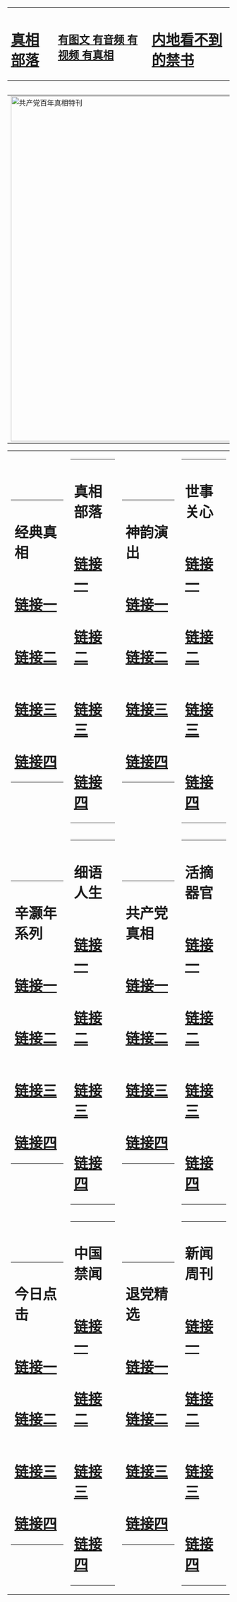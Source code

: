 <table><tr><td><H1><a href="http://t.cn/RXElaq8">真相部落</a></H1></td><td><H2><a href="http://t.cn/RXEWMaT">有图文 有音频 有视频 有真相</a></H2><td><H1><a href="http://t.cn/RXHdeW7"> 内地看不到的禁书</a></H1></td></table><table><table><tr><td><a href="http://t.cn/RXHdC5l"><img src="http://7539.d38.aedifice.net/zx/bngcd/gcdbnzx.jpg" width="780"  border="0" alt="共产党百年真相特刊"></a></td></tr></table><table><tr><td><table><tr><td ><h1>经典真相</h1></td></tr><tr><td><h1>  <a href="http://t.cn/RXHdiER" target=_blank>链接一</a>  </h1></td></tr><tr><td><h1>  <a href="http://t.cn/RXHdj1q" target=_blank>链接二</a>  </h1></td></tr><tr><td><h1>  <a href="http://po.st/I5G5R8" target=_blank>链接三</a>  </h1></td></tr><tr><td><h1>  <a href="http://t.cn/RXElSqg" target=_blank>链接四</a>  </h1></td></tr></table></td><td><table><tr><td ><h1>真相部落</h1></td></tr><tr><td><h1>  <a href="http://t.cn/RXHd69b" target=_blank>链接一</a>  </h1></td></tr><tr><td><h1>  <a href="http://t.cn/RXHdKqc" target=_blank>链接二</a>  </h1></td></tr><tr><td><h1>  <a href="http://po.st/6Gk5JE" target=_blank>链接三</a>  </h1></td></tr><tr><td><h1>  <a href="http://po.st/qytxjk" target=_blank>链接四</a>  </h1></td></tr></table></td><td><table><tr><td ><h1>神韵演出</h1></td></tr><tr><td><h1>  <a href="http://t.cn/RXHd0ei" target=_blank>链接一</a>  </h1></td></tr><tr><td><h1>  <a href="http://t.cn/RXHdRWN" target=_blank>链接二</a>  </h1></td></tr><tr><td><h1>  <a href="http://t.cn/RXHdK0e" target=_blank>链接三</a>  </h1></td></tr><tr><td><h1>  <a href="http://po.st/6sche3" target=_blank>链接四</a>  </h1></td></tr></table></td><td><table><tr><td ><h1>世事关心</h1></td></tr><tr><td><h1>  <a href="http://t.cn/RXEWkZ5" target=_blank>链接一</a>  </h1></td></tr><tr><td><h1>  <a href="http://t.cn/RXHd6Dv" target=_blank>链接二</a>  </h1></td></tr><tr><td><h1>  <a href="http://t.cn/RXElKdj" target=_blank>链接三</a>  </h1></td></tr><tr><td><h1>  <a href="http://po.st/UHGw6z" target=_blank>链接四</a>  </h1></td></tr></table></td></tr><tr><td><table><tr><td ><h1>辛灏年系列</h1></td></tr><tr><td><h1>  <a href="http://t.cn/RXHd96v" target=_blank>链接一</a>  </h1></td></tr><tr><td><h1>  <a href="http://t.cn/RXHdMIP" target=_blank>链接二</a>  </h1></td></tr><tr><td><h1>  <a href="http://po.st/04sLFc" target=_blank>链接三</a>  </h1></td></tr><tr><td><h1>  <a href="http://po.st/04sLFc" target=_blank>链接四</a>  </h1></td></tr></table></td><td><table><tr><td ><h1>细语人生</h1></td></tr><tr><td><h1>  <a href="http://t.cn/RXHdMWv" target=_blank>链接一</a>  </h1></td></tr><tr><td><h1>  <a href="http://t.cn/RXHdXO0" target=_blank>链接二</a>  </h1></td></tr><tr><td><h1>  <a href="http://t.cn/RXHdTBG" target=_blank>链接三</a>  </h1></td></tr><tr><td><h1>  <a href="http://po.st/cucELe" target=_blank>链接四</a>  </h1></td></tr></table></td><td><table><tr><td ><h1>共产党真相</h1></td></tr><tr><td><h1>  <a href="http://t.cn/RXHdC5l" target=_blank>链接一</a>  </h1></td></tr><tr><td><h1>  <a href="http://t.cn/RXHdHy4" target=_blank>链接二</a>  </h1></td></tr><tr><td><h1>  <a href="http://po.st/rRpcJF" target=_blank>链接三</a>  </h1></td></tr><tr><td><h1>  <a href="http://po.st/IBVxti" target=_blank>链接四</a>  </h1></td></tr></table></td><td><table><tr><td ><h1>活摘器官</h1></td></tr><tr><td><h1>  <a href="http://t.cn/RXHdDjG" target=_blank>链接一</a>  </h1></td></tr><tr><td><h1>  <a href="http://t.cn/RXHdn8C" target=_blank>链接二</a>  </h1></td></tr><tr><td><h1>  <a href="http://t.cn/RXEWXoR" target=_blank>链接三</a>  </h1></td></tr><tr><td><h1>  <a href="http://po.st/2lG0Jb" target=_blank>链接四</a>  </h1></td></tr></table></td></tr><tr><td><table><tr><td ><h1>今日点击</h1></td></tr><tr><td><h1>  <a href="http://t.cn/RXHdCk0" target=_blank>链接一</a>  </h1></td></tr><tr><td><h1>  <a href="http://t.cn/RXHgwDI" target=_blank>链接二</a>  </h1></td></tr><tr><td><h1>  <a href="http://t.cn/RXHdxQd" target=_blank>链接三</a>  </h1></td></tr><tr><td><h1>  <a href="http://po.st/Qd8v2N" target=_blank>链接四</a>  </h1></td></tr></table></td><td><table><tr><td ><h1>中国禁闻</h1></td></tr><tr><td><h1>  <a href="http://t.cn/RXHdQf6" target=_blank>链接一</a>  </h1></td></tr><tr><td><h1>  <a href="http://t.cn/RXHdJwa" target=_blank>链接二</a>  </h1></td></tr><tr><td><h1>  <a href="http://t.cn/RXHdJ7j" target=_blank>链接三</a>  </h1></td></tr><tr><td><h1>  <a href="http://t.cn/RXHdreT" target=_blank>链接四</a>  </h1></td></tr></table></td><td><table><tr><td ><h1>退党精选</h1></td></tr><tr><td><h1>  <a href="http://t.cn/RXHdl8Y" target=_blank>链接一</a>  </h1></td></tr><tr><td><h1>  <a href="http://t.cn/RXEWoaY" target=_blank>链接二</a>  </h1></td></tr><tr><td><h1>  <a href="http://po.st/EPattS" target=_blank>链接三</a>  </h1></td></tr><tr><td><h1>  <a href="http://t.cn/RXHdkQl" target=_blank>链接四</a>  </h1></td></tr></table></td><td><table><tr><td ><h1>新闻周刊</h1></td></tr><tr><td><h1>  <a href="http://t.cn/RXHddpT" target=_blank>链接一</a>  </h1></td></tr><tr><td><h1>  <a href="http://t.cn/RXHdoIS" target=_blank>链接二</a>  </h1></td></tr><tr><td><h1>  <a href="http://po.st/abpEiU" target=_blank>链接三</a>  </h1></td></tr><tr><td><h1>  <a href="http://t.cn/RXHgAea" target=_blank>链接四</a>  </h1></td></tr></table></td></tr></table>
